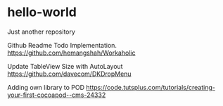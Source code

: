 # hello-world
Just another repository

Github Readme Todo Implementation.
https://github.com/hemangshah/Workaholic

Update TableView Size with AutoLayout
https://github.com/davecom/DKDropMenu

Adding own library to POD
https://code.tutsplus.com/tutorials/creating-your-first-cocoapod--cms-24332
